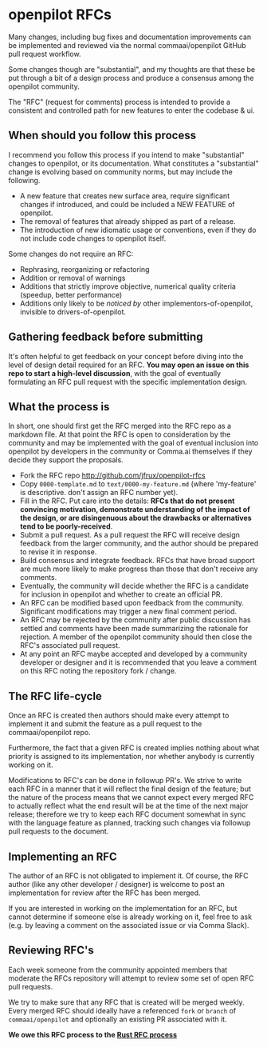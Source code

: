 # openpilot RFCs

Many changes, including bug fixes and documentation improvements can be
implemented and reviewed via the normal commaai/openpilot GitHub pull request workflow.

Some changes though are "substantial", and my thoughts are that these be put
through a bit of a design process and produce a consensus among the openpilot community.

The "RFC" (request for comments) process is intended to provide a
consistent and controlled path for new features to enter the codebase & ui.

## When should you follow this process

I recommend you follow this process if you intend to make "substantial"
changes to openpilot, or its documentation. What constitutes a
"substantial" change is evolving based on community norms, but may
include the following.

   - A new feature that creates new surface area, require significant changes if introduced, and could be included a NEW FEATURE of openpilot.
   - The removal of features that already shipped as part of a release.
   - The introduction of new idiomatic usage or conventions, even if they
     do not include code changes to openpilot itself.

Some changes do not require an RFC:

   - Rephrasing, reorganizing or refactoring
   - Addition or removal of warnings
   - Additions that strictly improve objective, numerical quality
criteria (speedup, better performance)
   - Additions only likely to be _noticed by_ other implementors-of-openpilot,
invisible to drivers-of-openpilot.

<!-- If you submit a pull request to implement a new feature without going
through the RFC process, it may be closed with a polite request to
submit an RFC first. -->

## Gathering feedback before submitting

It's often helpful to get feedback on your concept before diving into the
level of design detail required for an RFC. **You may open an
issue on this repo to start a high-level discussion**, with the goal of
eventually formulating an RFC pull request with the specific implementation
design.

## What the process is

In short, one should first get the
RFC merged into the RFC repo as a markdown file. At that point the RFC
is open to consideration by the community and may be implemented with the goal of eventual inclusion
into openpilot by developers in the community or Comma.ai themselves if they decide they support the proposals.

* Fork the RFC repo http://github.com/jfrux/openpilot-rfcs
* Copy `0000-template.md` to `text/0000-my-feature.md` (where
'my-feature' is descriptive. don't assign an RFC number yet).
* Fill in the RFC. Put care into the details: **RFCs that do not
present convincing motivation, demonstrate understanding of the
impact of the design, or are disingenuous about the drawbacks or
alternatives tend to be poorly-received**.
* Submit a pull request. As a pull request the RFC will receive design
feedback from the larger community, and the author should be prepared
to revise it in response.
* Build consensus and integrate feedback. RFCs that have broad support
are much more likely to make progress than those that don't receive any
comments.
* Eventually, the community will decide whether the RFC is a candidate
for inclusion in openpilot and whether to create an official PR.
* An RFC can be modified based upon feedback from the community.
Significant modifications may trigger a new final comment period.
* An RFC may be rejected by the community after public discussion has settled
and comments have been made summarizing the rationale for rejection. A member of
the openpilot community should then close the RFC's associated pull request.
* At any point an RFC maybe accepted and developed by a community developer or designer and it is recommended that you leave a comment on this RFC noting the repository fork / change.

## The RFC life-cycle

Once an RFC is created then authors should make every attempt to implement it and submit the
feature as a pull request to the commaai/openpilot repo.

Furthermore, the fact that a given RFC is created implies nothing about what priority is assigned to its
implementation, nor whether anybody is currently working on it.

Modifications to RFC's can be done in followup PR's. We strive
to write each RFC in a manner that it will reflect the final design of
the feature; but the nature of the process means that we cannot expect
every merged RFC to actually reflect what the end result will be at
the time of the next major release; therefore we try to keep each RFC
document somewhat in sync with the language feature as planned,
tracking such changes via followup pull requests to the document.

## Implementing an RFC

The author of an RFC is not obligated to implement it. Of course, the
RFC author (like any other developer / designer) is welcome to post an
implementation for review after the RFC has been merged.

If you are interested in working on the implementation for an RFC, but cannot determine if someone else is already working on it,
feel free to ask (e.g. by leaving a comment on the associated issue or via Comma Slack).

## Reviewing RFC's

Each week someone from the community appointed members that moderate the RFCs repository will attempt to review some set of open RFC
pull requests.

We try to make sure that any RFC that is created will be merged weekly. Every
merged RFC should ideally have a referenced `fork` or `branch` of `commaai/openpilot` and optionally an existing PR associated with it.

**We owe this RFC process to the [Rust RFC process]**

[Rust RFC process]: https://github.com/rust-lang/rfcs